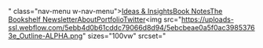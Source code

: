 " class="nav-menu w-nav-menu"><a href="/blog" class="navigating-header w-nav-link">Ideas &amp; Insights</a><a href="/brain" aria-current="page" class="navigating-header w-nav-link w--current">Book Notes</a><a href="/join" class="navigating-header w-nav-link">The Bookshelf Newsletter</a><a href="/start-here" class="navigating-header w-nav-link">About</a><a href="#" class="navigating-header no-border w-nav-link">Portfolio</a><a href="https://twitter.com/daltonmabery" class="navigating-header twitter w-nav-link">Twitter</a><img src="https://uploads-ssl.webflow.com/5ebb4d0b61cddc79066d8d94/5ebcbeae0a5f0ac39853763e_Outline-ALPHA.png" sizes="100vw" srcset="
